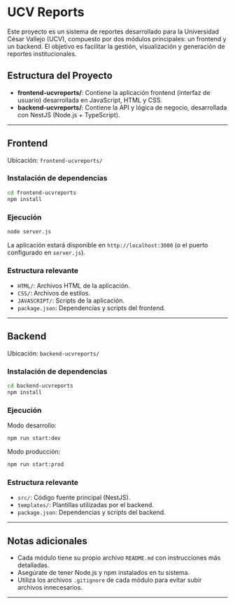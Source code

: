 # UCV Reports

Este proyecto es un sistema de reportes desarrollado para la Universidad César Vallejo (UCV), compuesto por dos módulos principales: un frontend y un backend. El objetivo es facilitar la gestión, visualización y generación de reportes institucionales.

## Estructura del Proyecto

- **frontend-ucvreports/**: Contiene la aplicación frontend (interfaz de usuario) desarrollada en JavaScript, HTML y CSS.
- **backend-ucvreports/**: Contiene la API y lógica de negocio, desarrollada con NestJS (Node.js + TypeScript).

---

## Frontend

Ubicación: `frontend-ucvreports/`

### Instalación de dependencias

```bash
cd frontend-ucvreports
npm install
```

### Ejecución

```bash
node server.js
```

La aplicación estará disponible en `http://localhost:3000` (o el puerto configurado en `server.js`).

### Estructura relevante

- `HTML/`: Archivos HTML de la aplicación.
- `CSS/`: Archivos de estilos.
- `JAVASCRIPT/`: Scripts de la aplicación.
- `package.json`: Dependencias y scripts del frontend.

---

## Backend

Ubicación: `backend-ucvreports/`

### Instalación de dependencias

```bash
cd backend-ucvreports
npm install
```

### Ejecución

Modo desarrollo:

```bash
npm run start:dev
```

Modo producción:

```bash
npm run start:prod
```

### Estructura relevante

- `src/`: Código fuente principal (NestJS).
- `templates/`: Plantillas utilizadas por el backend.
- `package.json`: Dependencias y scripts del backend.

---

## Notas adicionales

- Cada módulo tiene su propio archivo `README.md` con instrucciones más detalladas.
- Asegúrate de tener Node.js y npm instalados en tu sistema.
- Utiliza los archivos `.gitignore` de cada módulo para evitar subir archivos innecesarios.

---
